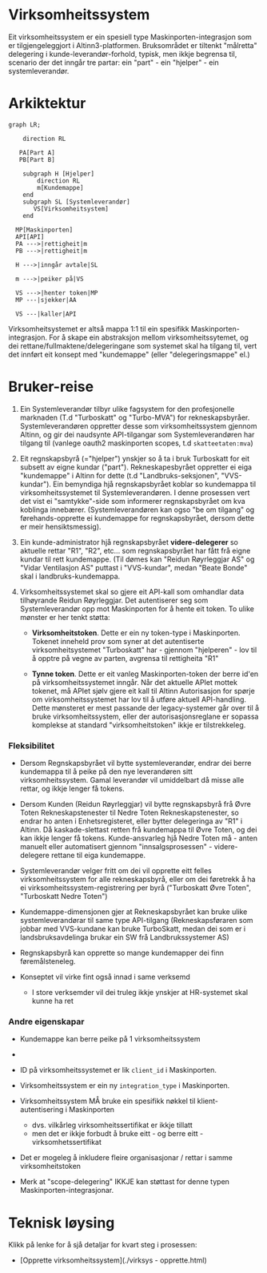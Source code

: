 # Virksomheitssystem

Eit virksomheitssystem er ein spesiell type Maskinporten-integrasjon som er tilgjengeleggjort i Altinn3-platformen. Bruksområdet er tiltenkt "målretta" delegering i kunde-leverandør-forhold, typisk, men ikkje begrensa til, scenario der det inngår tre partar:  ein "part" - ein "hjelper" - ein systemleverandør.



# Arkiktektur

```mermaid
graph LR;

    direction RL

   PA[Part A]
   PB[Part B]

    subgraph H [Hjelper]
        direction RL
        m[Kundemappe]
    end
    subgraph SL [Systemleverandør]
       VS[Virksomheitsystem]
    end

  MP[Maskinporten]
  API[API]
  PA --->|rettigheit|m
  PB --->|rettigheit|m

  H --->|inngår avtale|SL

  m --->|peiker på|VS

  VS --->|henter token|MP
  MP ---|sjekker|AA

  VS ---|kaller|API

```

Virksomheitsystemet er altså mappa 1:1 til ein spesifikk Maskinporten-integrasjon. For å skape ein abstraksjon mellom virksomheitssytemet, og dei rettane/fullmaktene/delegeringane som systemet skal ha tilgang til, vert det innført eit konsept med "kundemappe" (eller "delegeringsmappe" el.)



# Bruker-reise

1. Ein Systemleverandør tilbyr ulike fagsystem for den profesjonelle marknaden  (T.d "Turboskatt" og "Turbo-MVA") for rekneskapsbyråer.  Systemleverandøren oppretter desse som virksomheitssystem gjennom Altinn, og gir dei naudsynte API-tilgangar som Systemleverandøren har tilgang til (vanlege oauth2 maskinporten scopes, t.d `skatteetaten:mva`)

2. Eit regnskapsbyrå (="hjelper") ynskjer so å ta i bruk Turboskatt for eit subsett av eigne kundar ("part").  Rekneskapesbyrået oppretter ei eiga "kundemappe" i Altinn for dette (t.d "Landbruks-seksjonen", "VVS-kundar"). Ein bemyndiga hjå regnskapsbyrået koblar so kundemappa til virksomheitssystemet til Systemleverandøren. I denne prosessen vert det vist ei "samtykke"-side som informerer regnskapsbyrået om kva koblinga innebærer. (Systemleverandøren kan ogso "be om tilgang" og førehands-opprette ei kundemappe for regnskapsbyrået, dersom dette er meir hensiktsmessig).

3. Ein kunde-administrator hjå regnskapsbyrået **videre-delegerer** so aktuelle rettar "R1", "R2", etc... som regnskapsbyrået har fått frå eigne kundar til rett kundemappe.   (Til dømes kan "Reidun Røyrleggjar AS" og "Vidar Ventilasjon AS" puttast i "VVS-kundar", medan "Beate Bonde" skal i landbruks-kundemappa.

4. Virksomheitssystemet skal so gjere eit API-kall som omhandlar data tilhøyrande Reidun Røyrleggjar.   Det autentiserer seg som Systemleverandør opp mot Maskinporten for å hente eit token.  To ulike mønster er her tenkt støtta:

    *  **Virksomheitstoken**.   Dette er ein ny token-type i Maskinporten. Tokenet  inneheld prov som syner at det autentiserte virksomheitsystemet "Turboskatt" har - gjennom "hjelperen" - lov til å opptre på vegne av parten, avgrensa til rettigheita "R1"

    * **Tynne token**. Dette er eit vanleg Maskinporten-token der berre id'en på virksomheitssystemet inngår. Når det aktuelle APIet mottek tokenet, må APIet sjølv gjere eit kall til Altinn Autorisasjon for spørje om virksomheitssystemet har lov til å utføre aktuell API-handling.
    Dette mønsteret er mest passande der legacy-systemer går over til å bruke virksomheitssystem, eller der autorisasjonsreglane er sopassa komplekse at standard "virksomheitstoken" ikkje er tilstrekkeleg.

### Fleksibilitet

* Dersom Regnskapsbyrået vil bytte systemleverandør, endrar dei berre kundemappa til å peike på den nye leverandøren sitt virksomheitssystem.  Gamal leverandør vil umiddelbart då misse alle rettar, og ikkje lenger få tokens.

* Dersom Kunden (Reidun Røyrleggjar) vil bytte regnskapsbyrå frå Øvre Toten Rekneskapstenester til Nedre Toten Rekneskapstenester, so endrar ho anten i Enhetsregisteret, eller bytter delegeringa av "R1" i Altinn.  Då kaskade-slettast retten frå kundemappa til Øvre Toten, og dei kan ikkje lenger få tokens.
  Kunde-ansvarleg hjå Nedre Toten må - anten manuelt eller automatisert gjennom "innsalgsprosessen" -  videre-delegere rettane til eiga kundemappe.
* Systemleverandør velger fritt om dei vil opprette eitt felles virksomheitssystem for alle rekneskapsbyrå, eller om dei føretrekk å ha ei virksomheitssystem-registrering per byrå ("Turboskatt Øvre Toten", "Turboskatt Nedre Toten")
* Kundemappe-dimensjonen gjer at Rekneskapsbyrået kan bruke ulike systemleverandørar til same type API-tilgang  (Rekneskapsføraren som jobbar med VVS-kundane kan bruke TurboSkatt, medan dei som er i landsbruksavdelinga brukar ein SW frå Landbrukssystemer AS)
* Regnskapsbyrå kan opprette so mange kundemapper dei finn føremålsteneleg.
* Konseptet vil virke fint også innad i same verksemd
  * I store verksemder vil dei truleg ikkje ynskjer at HR-systemet skal kunne ha ret


### Andre  eigenskapar

* Kundemappe kan berre peike på 1 virksomheitssystem

*
* ID på virksomheitssystemet er lik `client_id` i Maskinporten.  
* Virksomheitssystem er ein ny `integration_type` i Maskinporten.
* Virksomheitssystem MÅ bruke ein spesifikk nøkkel til klient-autentisering i Maskinporten
  * dvs. vilkårleg virksomheitssertifikat er ikkje tillatt
  * men det er ikkje forbudt å bruke eitt - og berre eitt - virksomhetssertifikat
* Det er mogeleg å inkludere fleire organisasjonar / rettar i samme virksomheitstoken
* Merk at "scope-delegering" IKKJE kan støttast for denne typen Maskinporten-integrasjonar.



# Teknisk løysing

Klikk på lenke for å sjå detaljar for kvart steg i prosessen:

* [Opprette virksomheitssystem](./virksys - opprette.html)
